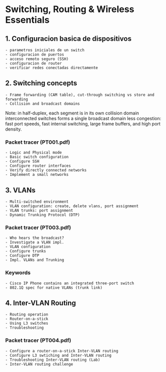 # Switching, Routing & Wireless Essentials



## 1. Configuracion basica de dispositivos

```
- parametros iniciales de un switch
- configuracion de puertos
- acceso remoto seguro (SSH)
- configuracion de router
- verificar redes conectadas directamente

```

## 2. Switching concepts

```
- Frame forwarding (CAM table), cut-through switching vs store and forwarding
- Collision and broadcast domains
```

Note: in half-duplex, each segment is in its own collision domain interconnected switches forms a single broadcast domain less congestion: fast port speeds, fast internal switching, large frame buffers, and high port density.

### Packet tracer (PT001.pdf)

```
- Logic and Physical mode
- Basic switch configuration
- Configure SSH
- Configure router interfaces
- Verify directly connected networks
- Implement a small networks            
```

## 3. VLANs

	- Multi-switched environment
	- VLAN configuration: create, delete vlans, port assignment
	- VLAN trunks: port assignment
	- Dynamic Trunking Protocol (DTP)

### Packet tracer (PT003.pdf)

	- Who hears the broadcast?
	- Investigate a VLAN impl.
	- VLAN configuration
	- Configure trunks
	- Configure DTP
	- Impl. VLANs and Trunking

### Keywords

	- Cisco IP Phone contains an integrated three-port switch
	- 802.1Q spec for native VLANs (trunk link)

## 4. Inter-VLAN Routing

	- Routing operation
	- Router-on-a-stick 
	- Using L3 switches
	- Troubleshooting

### Packet tracer (PT004.pdf)

```
- Configure a router-on-a-stick Inter-VLAN routing
- Configure L3 swtiching and Inter-VLAN routing
- Troubleshooting Inter-VLAN routing (Lab)
- Inter-VLAN routing challenge
```

